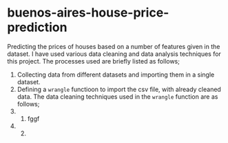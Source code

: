 # buenos-aires-house-price-prediction
Predicting the prices of houses based on a number of features given in the dataset. 
I have used various data cleaning and data analysis techniques for this project. The processes used are briefly listed as follows;
1. Collecting data from different datasets and importing them in a single dataset.
2. Defining a `wrangle` functioon to import the csv file, with already cleaned data. The data cleaning techniques used in the `wrangle` function are as follows;
3. 1. fggf
4. 2. 
